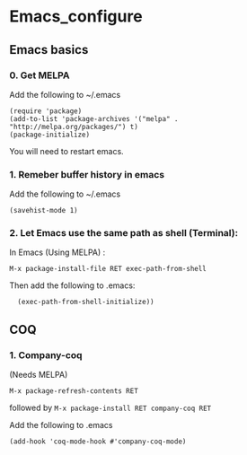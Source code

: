 # Emacs_configure

## Emacs basics

### 0. Get MELPA

Add the following to ~/.emacs 

```;; Add MELPA
(require 'package)
(add-to-list 'package-archives '("melpa" . "http://melpa.org/packages/") t)
(package-initialize)
```

You will need to restart emacs.

### 1. Remeber buffer history in emacs

Add the following to ~/.emacs 

`(savehist-mode 1)`

### 2. Let Emacs use the same path as shell (Terminal):

In Emacs (Using MELPA) :

`M-x package-install-file RET exec-path-from-shell`

Then add the following to .emacs:

```(when (memq window-system '(mac ns))
  (exec-path-from-shell-initialize))
 ```

## COQ
### 1. Company-coq
(Needs MELPA)

`M-x package-refresh-contents RET `

followed by 
`M-x package-install RET company-coq RET`

Add the following to .emacs

```;; Load company-coq when opening Coq files
(add-hook 'coq-mode-hook #'company-coq-mode)
```
